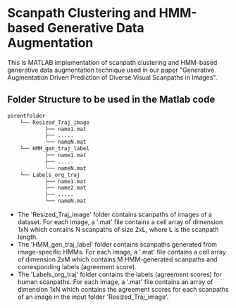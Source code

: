 # Scanpath Clustering and HMM-based Generative Data Augmentation
This is MATLAB implementation of scanpath clustering and HMM-based generative data augmentation technique used in our paper "Generative Augmentation Driven Prediction of Diverse Visual Scanpaths in Images".

## Folder Structure to be used in the Matlab code
```bash
parentfolder
    └── Resized_Traj_image
            ├── name1.mat
            ├── .....
            └── nameN.mat
    └── HMM_gen_traj_label
            ├── name1.mat
            ├── .....
            └── nameN.mat
    └── Labels_org_traj
            ├── name1.mat
            ├── name2.mat
            ├── .....
            └── nameN.mat
```
* The 'Resized_Traj_image' folder contains scanpaths of images of a dataset. For each image, a '.mat' file contains a cell array of dimension 1xN which contains N scanpaths of size 2xL, where L is the scanpath length.
* The 'HMM_gen_traj_label' folder contains scanpaths generated from image-specific HMMs. For each image, a '.mat' file contains a cell array of dimension 2xM which contains M HMM-generated scanpaths and corresponding labels (agreement score).
* The 'Labels_org_traj' folder contains the labels (agreement scores) for human scanpaths. For each image, a '.mat' file contains an array of dimension 1xN which contains the agreement scores for each scanpaths of an image in the input folder 'Resized_Traj_image'.
